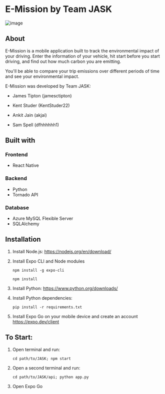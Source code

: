# E-Mission by Team JASK

![image](https://d3i6fh83elv35t.cloudfront.net/static/2019/09/RTX73TNQ-1024x683.jpg)

## About
E-Mission is a mobile application built to track the environmental impact of your driving. Enter the information of your vehicle,
hit start before you start driving, and find out how much carbon you are emitting. 

You'll be able to compare your trip emissions over different periods of time and see your environmental impact.

E-Mission was developed by Team JASK: 

* James Tipton (jamesctipton)

* Kent Studer (KentStuder22)

* Ankit Jain (akjai)

* Sam Spell (dfhhhhhh1)


## Built with

### Frontend
  *  React Native

### Backend
  *  Python
  *  Tornado API

### Database
  *  Azure MySQL Flexible Server
  *  SQLAlchemy


## Installation 
1. Install Node.js: https://nodejs.org/en/download/
2. Install Expo CLI and Node modules

    `npm install -g expo-cli`
    
    `npm install`
  
2. Install Python: https://www.python.org/downloads/
3. Install Python dependencies:

    `pip install -r requirements.txt`

4. Install Expo Go on your mobile device and create an account https://expo.dev/client

    
 ## To Start:
 1. Open terminal and run:
 
    `cd path/to/JASK; npm start`
 
 2. Open a second terminal and run:

    `cd path/to/JASK/api; python app.py`
 
 3. Open Expo Go
 
    
 

